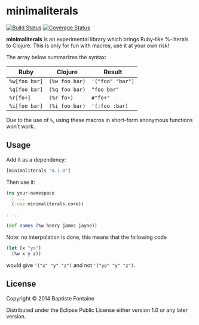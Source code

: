 # minimaliterals

[![Build Status](https://travis-ci.org/bfontaine/Minimaliterals.png)](https://travis-ci.org/bfontaine/Minimaliterals)
[![Coverage Status](https://coveralls.io/repos/bfontaine/Minimaliterals/badge.png)](https://coveralls.io/r/bfontaine/Minimaliterals)

**minimaliterals** is an experimental library which brings Ruby-like %-literals
to Clojure. This is only for fun with macros, use it at your own risk!

The array below summarizes the syntax:

| Ruby          | Clojure        | Result           |
|---------------|----------------|------------------|
| `%w[foo bar]` | `(%w foo bar)` | `'("foo" "bar")` |
| `%q[foo bar]` | `(%q foo bar)` | `"foo bar"`      |
| `%r[fo+]`     | `(%r fo+)`     | `#"fo+"`         |
| `%i[foo bar]` | `(%i foo bar)` | `'(:foo :bar)`   |

Due to the use of `%`, using these macros in short-form anonymous functions
won’t work.

## Usage

Add it as a dependency:

```clj
[minimaliterals "0.1.0"]
```

Then use it:

```clj
(ns your-namespace
  ; ...
  (:use minimaliterals.core))

; ...

(def names (%w henry james jayne))
```

Note: no interpolation is done, this means that the following code

```clj
(let [x "yo"]
  (%w x y z))
```

would give `'("x" "y" "z")` and not `'("yo" "y" "z")`.

## License

Copyright © 2014 Baptiste Fontaine

Distributed under the Eclipse Public License either version 1.0 or any later
version.
